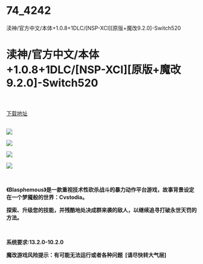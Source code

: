 # 74_4242
渎神/官方中文/本体+1.0.8+1DLC/[NSP-XCI][原版+魔改9.2.0]-Switch520
# 渎神/官方中文/本体+1.0.8+1DLC/[NSP-XCI][原版+魔改9.2.0]-Switch520
 <br/></br>
[下载地址](https://www.switch520.cc/article/4242 "下载地址")
<br/></br>

<p><strong><img src="https://www.switch520.cc/muke_img/upload_art_editor_20210224-1_9bad4eaf3a8b2044e13d12164afdb1c5.jpg"></strong></p>
<p><strong><img src="https://www.switch520.cc/muke_img/upload_art_editor_20210224-1_1ed786f89197f4a153fe6d9d48d64b47.jpg"></strong></p>
<p><strong><img src="https://www.switch520.cc/muke_img/upload_art_editor_20210224-1_e55b17225bd1c629a92bc0be706f342c.jpg"></strong></p>
<p><strong><img src="https://www.switch520.cc/muke_img/upload_art_editor_20210224-1_aa518560d1c2dafab79699764d9baf30.jpg"></strong></p>
<p>&nbsp;</p>
<p><strong> 《Blasphemous》是一款重视技术性砍杀战斗的暴力动作平台游戏，故事背景设定在一个梦魇般的世界：Cvstodia。</strong></p>
<p><strong>探索、升级您的技能，并残酷地处决成群来袭的敌人，以继续追寻打破永世天罚的方法。</strong></p>
<p>&nbsp;</p>
<p><strong>系统要求:13.2.0-10.2.0</strong></p>
<p><strong>魔改游戏风险提示：有可能无法运行或者各种问题 &nbsp;[请尽快转大气层]</strong></p>



